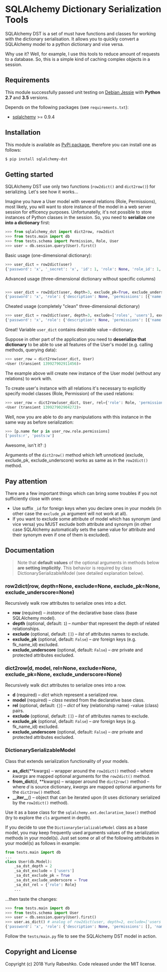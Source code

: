 # SQLAlchemy Dictionary Serialization Tools

SQLAlchemy DST is a set of must have functions and classes for working with the dictionary serialisation. It allows you to quickly convert a SQLAlchemy model to a python dictionary and vise versa. 

Why use it? Well, for example, I use this tools to reduce amount of requests to a database. So, this is a simple kind of caching complex objects in a session.

## Requirements
This module successfully passed unit testing on [Debian Jessie](https://wiki.debian.org/DebianJessie) with **Python 2.7** and **3.5** versions.

Depends on the following packages (see `requirements.txt`):
- [sqlalchemy](https://www.sqlalchemy.org/) >= 0.9.4

## Installation
This module is available as [PyPi package](https://pypi.python.org/pypi/sqlalchemy-dst), therefore you can install one as follows:

```bash
$ pip install sqlalchemy-dst
```

## Getting started

SQLAlchemy DST use only two functions (`row2dict()` and `dict2row()`) for serializing. Let's see how it works...

Imagine you have a User model with several relations (Role, Permissions), most likely, you will want to store instance of the model in a web server session for efficency purposes. Unfortunatelly, it's not possible to store instances of Python classes in the session. So, you need to **serialize** one **into a dictionary** first:
```python
>>> from sqlalchemy_dst import dict2row, row2dict
>>> from tests.main import db
>>> from tests.schema import Permission, Role, User
>>> user = db.session.query(User).first()
```
Basic usage (one-dimensional dictionary):
```python
>>> user_dict = row2dict(user)
{'password': 'x', '_secret': 'x', 'id': 1, 'role': None, 'role_id': 1, 'username': 'yarbshk'}
```
Advanced usage (three-dimensional dictionary without specific columns)
```python

>>> user_dict = row2dict(user, depth=3, exclude_pk=True, exclude_underscore=True)
{'password': 'x', 'role': {'description': None, 'permissions': [{'name': 'posts:r', 'roles': [], 'id': 1}, {'name': 'posts:w', 'roles': [], 'id': 2}], 'users': [{'password': 'x', 'role': None, 'username': 'yarbshk', 'id': 1}], 'name': 'Moderator', 'id': 1}, 'username': 'yarbshk', 'id': 1}
```
Cheated usage (completely "clean" three-dimensional dictionary)
```python
>>> user_dict = row2dict(user, depth=3, exclude=['roles', 'users'], exclude_pk=True, exclude_underscore=True)
{'password': 'x', 'role': {'description': None, 'permissions': [{'name': 'posts:r', 'id': 1}, {'name': 'posts:w', 'id': 2}], 'name': 'Moderator', 'id': 1}, 'username': 'yarbshk', 'id': 1}
```
Great! Variable `user_dict` contains desirable value – dictionary.

Suppose in other part of the application you need to **deserialize that dictionary** to be able to use all features of the User's model (e.g. calling methods, querying data):
```python
>>> user_row = dict2row(user_dict, User)
<User (transient 139927902911456)>
```
The example above will create new instance of the User model (without any relations) to work with.

To create user's instance with all relations it's necessary to explicitly specify model classes (Role, Permission) of the used relations:
```python
>>> user_row = dict2row(user_dict, User, rel={'role': Role, 'permissions': Permission})
<User (transient 139927902904272)>
```
Well, now you are able to do any manipulations with this instance in the same way as before serialization:
```python
>>> [p.name for p in user_row.role.permissions]
['posts:r', 'posts:w']
```

Awesome, isn't it? :)

Arguments of the `dict2row()` method which left unnoticed (exclude, exclude_pk, exclude_underscore) works as same as in the `row2dict()` method.

## Pay attention

There are a few important things which can bring some troubles if you not sufficiently close with ones:

- Use suffix `_id` for foreign keys when you declare ones in your models (in other case the `exclude_pk` argument will not work at all).
- If you want to exclude some attribute of model which has synonym (and vice versa) you MUST exclude both attribute and synonym (in other case SQLAlchemy automatically sets the same value for attribute and their synonym even if one of them is excluded).

## Documentation

> Note that **default values** of the optional arguments in methods below **are setting implicitly**. This behavior is required by class DictionarySerializableModel (see detailed explanation below).

### row2dict(row, depth=None, exclude=None, exclude_pk=None, exclude_underscore=None)

Recursively walk row attributes to serialize ones into a dict.

- **row** (required) – _instance_ of the declarative base class (base SQLAlchemy model).
- **depth** (optional, default: `1`) – _number_ that represent the depth of related relationships.
- **exclude** (optional, default: `[]`) – _list_ of attributes names to exclude.
- **exclude_pk** (optional, default: `False`) – _are_ foreign keys (e.g. fk_name_id) excluded.
- **exclude_underscore** (optional, default: `False`) – _are_ private and protected attributes excluded.

### dict2row(d, model, rel=None, exclude=None, exclude_pk=None, exclude_underscore=None)

Recursively walk dict attributes to serialize ones into a row.

- **d** (required) – _dict_ which represent a serialized row.
- **model** (required) – _class_ nested from the declarative base class.
- **rel** (optional, default: `{}`) – _dict_ of key (relationship name) -value (class) pairs.
- **exclude** (optional, default: `[]`) – _list_ of attributes names to exclude.
- **exclude_pk** (optional, default: `False`) – _are_ foreign keys (e.g. fk_name_id) excluded.
- **exclude_underscore** (optional, default: `False`) – _are_ private and protected attributes excluded.

### DictionarySerializableModel

Class that extends serialization functionality of your models.

- **as_dict**(**kwargs) – wrapper around the `row2dict()` method – where _kwargs_ are mapped optional arguments for the `row2dict()` method. 
- **from_dict**(d, **kwargs) – wrapper around the `dict2row()` method – where _d_ is source dictionary, _kwargs_ are mapped optional arguments for the `dict2row()` method.
- **\_\_iter\_\_**() – object that can be iterated upon (it uses dictionary serialized by the `row2dict()` method).

Use it as a base class for the `sqlalchemy.ext.declarative_base()` method (try to explore the `cls` argument in depth).

If you decide to use the `DictionarySerializableModel` class as a base model, you may keep frequently used arguments values of the serialization methods in your model(s). Just set some or all of the following attributes in your model(s) as follows in example:

```python
from tests.main import db
...
class User(db.Model):
    _sa_dst_depth = 2
    _sa_dst_exclude = ['users']
    _sa_dst_exclude_pk = True
    _sa_dst_exclude_underscore = True
    _sa_dst_rel = {'role': Role}
    ...
```
...then taste the changes:

```python
>>> from tests.main import db
>>> from tests.schema import User
>>> user = db.session.query(User).first()
>>> user.as_dict() # analog of row2dict(user, depth=2, exclude=['users'], exclude_pk=True, exclude_underscore=True)
{'password': 'x', 'role': {'description': None, 'permissions': [], 'name': 'Moderator', 'id': 1}, 'username': 'yarbshk', 'id': 1}
```

Follow the `tests/main.py` file to see the SQLAlchemy DST model in action.

## Copyright and License
Copyright (c) 2018 Yuriy Rabeshko. Code released under the MIT license.
